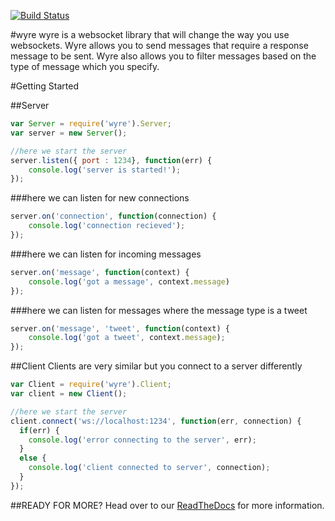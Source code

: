 [![Build Status](https://drone.io/github.com/from-nibly/wyre/status.png)](https://drone.io/github.com/from-nibly/wyre/latest)

#wyre
wyre is a websocket library that will change the way you use websockets.  Wyre allows you to send messages that require a response message to be sent. Wyre also allows you to filter messages based on the type of message which you specify.

#Getting Started

##Server
```JAVASCRIPT
var Server = require('wyre').Server;
var server = new Server();

//here we start the server
server.listen({ port : 1234}, function(err) {
    console.log('server is started!');
});
```

###here we can listen for new connections
```JAVASCRIPT
server.on('connection', function(connection) {
    console.log('connection recieved');
});
```

###here we can listen for incoming messages
```JAVASCRIPT
server.on('message', function(context) {
    console.log('got a message', context.message)
});
```

###here we can listen for messages where the message type is a tweet
```JAVASCRIPT
server.on('message', 'tweet', function(context) {
    console.log('got a tweet', context.message);
});
```

##Client
Clients are very similar but you connect to a server differently
```JAVASCRIPT
var Client = require('wyre').Client;
var client = new Client();

//here we start the server
client.connect('ws://localhost:1234', function(err, connection) {
  if(err) {
    console.log('error connecting to the server', err);
  }
  else {
    console.log('client connected to server', connection);
  }
});
```

##READY FOR MORE?
Head over to our [ReadTheDocs](http://wyre.readthedocs.org/en/latest/) for more information.